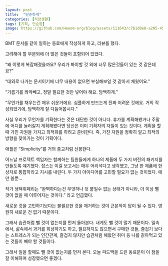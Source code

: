 ```yaml
---
layout: post
title:  "단순하게"
categories: [직장생활]
tags: [기획, 단순함]
image: https://github.com/Heeom-org/blog/assets/111643/c7b1d8e8-a205-45a2-afde-2d24e196b552
---
```


BMT 문서를 같이 일하는 동료에게 작성하게 하고, 리뷰를 했다.

고려해야 할 부분외에 더 많은 것들이 포함되어 있었다.

“왜 이렇게 복잡해졌을까요? 우리가 봐야할 것 외에 너무 많은것들이 있는 것 같은데요?”

“대외로 나가는 문서이기에 너무 내용이 없으면 부실해보일 것 같아서 채웠어요.”

“기름기를 쫘악빼고, 정말 필요한 것만 넣어야 해요. 담백하게.”

“무언가를 채우는건 매우 쉬운거에요. 심플하게 만드는게 진짜 어려운 것에요. 거의 작성되었기에, 담백하게 잘 다듬어봅시다.”

사실 우리가 무언가를 기획한다는 것은 대단한 것이 아니다. 휴가를 계획해봤거나 주말에 어디를 놀러갈지 계획해봤다면 당신은 이미 기획자의 자질이 있는 것이다. 계획을 할 때 가진 자원을 가지고 최적화를 하려고 준비한다. 즉, 가진 자원을 정확히 알고 최적의 방향을 찾아가는 것이 기획이다.

애플은 “Simplicity”를 거의 종교처럼 신봉한다.

어느날 프로젝트 책임자는 함께하는 팀원들에게 하나의 제품에 두 가지 버전의 패키지를 만들도록 얘기했다. 잡스는 이걸 보고서는 매우 어리석다고 생각했고, 그냥 한 제품에 한 상자로 통합하라고 지시를 내린다. 두 가지 아이디어를 고민할 필요가 없는 것이었다. 애만 쓸뿐…

작가 생택쥐페리는 “완벽하다는건 무엇하나 덧 붙일수 없는 상태가 아니라, 더 이상 뺄 것이 없을 때 이루어지는 것이다.” 라고 언급했다.

새로운 것을 고민하기보다는 불필요한 것을 제거하는 것이 근본적이 답이 될 수 있다. 영원히 새로운 건 없기 때문이다.

그래서 습관처럼 뺄 것이 없는지를 먼저 돌아본다. 내게도 뺄 것이 많기 때문이다. 일속에서, 삶속에서 과거를 회상하기도 하고, 필요하지도 않으면서 구매한 것들, 즐겁기 보다는 스트레스가 되는 인간관계, 즐겁지 않지만 습관처럼 해왔던 취미 등 나를 갉아먹고 있는 것들이 빼야 할 것들이다.

그래서 일을 할때도 뺄 것이 없는지를 먼저 본다.  오늘 피드백을 드린 동료분이 이 점을 잘 이해하여 성장했으면 좋겠다.
